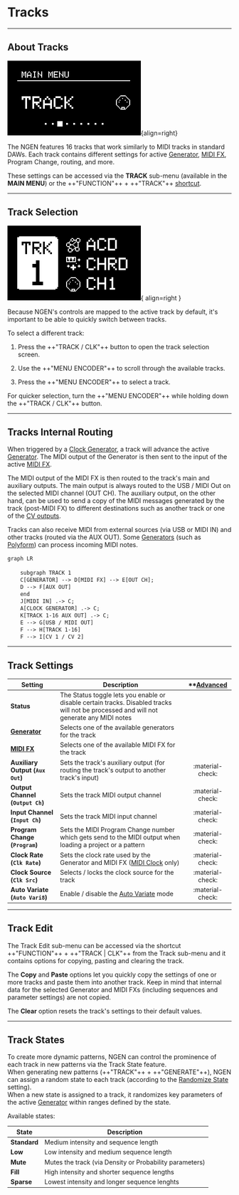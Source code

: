 # Tracks

---

## About Tracks

![](images/NGEN_MainMenu_Track.png){align=right}

The NGEN features 16 tracks that work similarly to MIDI tracks in standard DAWs. Each track contains different settings for active [Generator](generators.md), [MIDI FX](midifx.md), Program Change, routing, and more.  

These settings can be accessed via the **TRACK** sub-menu (available in the **MAIN MENU**) or the ++"FUNCTION"++ + ++"TRACK"++ [shortcut](menunavigation.md#shortcuts).


--- 

## Track Selection

![Track Selector](images/NGEN_TrackSelector.png){ align=right }

Because NGEN's controls are mapped to the active track by default, it's important to be able to quickly switch between tracks.

To select a different track:

1. Press the ++"TRACK / CLK"++ button to open the track selection screen.

2. Use the ++"MENU ENCODER"++ to scroll through the available tracks.

3. Press the ++"MENU ENCODER"++ to select a track.

For quicker selection, turn the ++"MENU ENCODER"++ while holding down the ++"TRACK / CLK"++ button.

---

## Tracks Internal Routing

When triggered by a [Clock Generator](clockgen.md), a track will advance the active [Generator](generators.md). The MIDI output of the Generator is then sent to the input of the active [MIDI FX](midifx.md).

The MIDI output of the MIDI FX is then routed to the track's main and auxiliary outputs.
The main output is always routed to the USB / MIDI Out on the selected MIDI channel (OUT CH).
The auxiliary output, on the other hand, can be used to send a copy of the MIDI messages generated by the track (post-MIDI FX) to different destinations such as another track or one of the [CV outputs](setup.md#connecting-via-cv).

Tracks can also receive MIDI from external sources (via USB or MIDI IN) and other tracks (routed via the AUX OUT). Some [Generators](generators.md) (such as [Polyform](generators.md#polyform)) can process incoming MIDI notes.


``` mermaid
graph LR

    subgraph TRACK 1
    C[GENERATOR] --> D[MIDI FX] --> E[OUT CH];
    D --> F[AUX OUT]
    end
    J[MIDI IN] .-> C;
    A[CLOCK GENERATOR] .-> C;
    K[TRACK 1-16 AUX OUT] .-> C;
    E --> G[USB / MIDI OUT]
    F --> H[TRACK 1-16]
    F --> I[CV 1 / CV 2]
```

---


<div class="forced-pb"></div>

## Track Settings

| **Setting** | **Description** | **[Advanced](menunavigation.md#advanced-parameters-and-settings) |
|---|---|:--:|
|**Status**|The Status toggle lets you enable or disable certain tracks. Disabled tracks will not be processed and will not generate any MIDI notes| |
| **[Generator](generators.md)** | Selects one of the available generators for the track||
| **[MIDI FX](midifx.md)** | Selects one of the available MIDI FX for the track | | 
| **Auxiliary Output (```Aux Out```)** | Sets the track's auxiliary output (for routing the track's output to another track's input) |:material-check:| 
| **Output Channel (```Output Ch```)** | Sets the track MIDI output channel |:material-check: |
| **Input Channel (```Input Ch```)** | Sets the track MIDI input channel | :material-check: |
| **Program Change (```Program```)** | Sets the MIDI Program Change number which gets send to the MIDI output when loading a project or a pattern | :material-check: |
| **Clock Rate (```Clk Rate```)** | Sets the clock rate used by the Generator and MIDI FX ([MIDI Clock](clockgen.md#midi-clock) only) |:material-check:| 
| **Clock Source (```Clk Src```)** | Selects / locks the clock source for the track |:material-check:| 
| **Auto Variate (```Auto Vari8```)** | Enable / disable the [Auto Variate](settings.md#auto-variate-auto-vari8) mode | :material-check: |


---

## Track Edit

The Track Edit sub-menu can be accessed via the shortcut ++"FUNCTION"++ + ++"TRACK | CLK"++ from the Track sub-menu and it contains options for copying, pasting and clearing the track.

The **Copy** and **Paste** options let you quickly copy the settings of one or more tracks and paste them into another track. Keep in mind that internal data for the selected Generator and MIDI FXs (including sequences and parameter settings) are not copied.

The **Clear** option resets the track's settings to their default values.

---



<div class="forced-pb"></div>

## Track States

To create more dynamic patterns, NGEN can control the prominence of each track in new patterns via the Track State feature.  
When generating new patterns (++"TRACK"++ + ++"GENERATE"++), NGEN can assign a random state to each track (according to the [Randomize State](settings.md#general) setting).  
When a new state is assigned to a track, it randomizes key parameters of the active [Generator](generators.md) within ranges defined by the state.

Available states:

| **State**    | **Description**                                         |
|--------------|---------------------------------------------------------|
| **Standard** | Medium intensity and sequence length                    |
| **Low**      | Low intensity and medium sequence length                |
| **Mute**     | Mutes the track (via Density or Probability parameters) |
| **Fill**     | High intensity and shorter sequence lengths             |
| **Sparse**   | Lowest intensity and longer sequence lenghts            |


